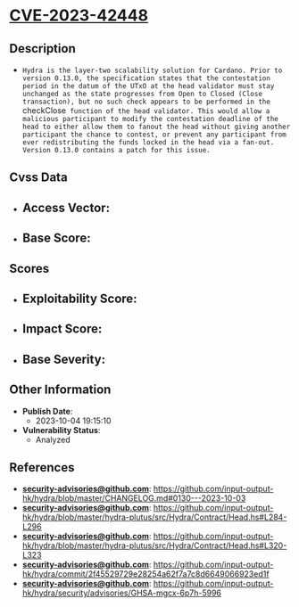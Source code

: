 
# [CVE-2023-42448](https://github.com/input-output-hk/hydra/blob/master/CHANGELOG.md#0130---2023-10-03)

## Description

- `Hydra is the layer-two scalability solution for Cardano. Prior to version 0.13.0, the specification states that the contestation period in the datum of the UTxO at the head validator must stay unchanged as the state progresses from Open to Closed (Close transaction), but no such check appears to be performed in the `checkClose` function of the head validator. This would allow a malicious participant to modify the contestation deadline of the head to either allow them to fanout the head without giving another participant the chance to contest, or prevent any participant from ever redistributing the funds locked in the head via a fan-out. Version 0.13.0 contains a patch for this issue.`

## Cvss Data

- **Access Vector**:
  - 
- **Base Score**:
  - 

## Scores

- **Exploitability Score**:
  - 
- **Impact Score**:
  - 
- **Base Severity**:
  - 

## Other Information

- **Publish Date**:
  - 2023-10-04 19:15:10
- **Vulnerability Status**:
  - Analyzed

## References

- **security-advisories@github.com**: https://github.com/input-output-hk/hydra/blob/master/CHANGELOG.md#0130---2023-10-03
- **security-advisories@github.com**: https://github.com/input-output-hk/hydra/blob/master/hydra-plutus/src/Hydra/Contract/Head.hs#L284-L296
- **security-advisories@github.com**: https://github.com/input-output-hk/hydra/blob/master/hydra-plutus/src/Hydra/Contract/Head.hs#L320-L323
- **security-advisories@github.com**: https://github.com/input-output-hk/hydra/commit/2f45529729e28254a62f7a7c8d6649066923ed1f
- **security-advisories@github.com**: https://github.com/input-output-hk/hydra/security/advisories/GHSA-mgcx-6p7h-5996
